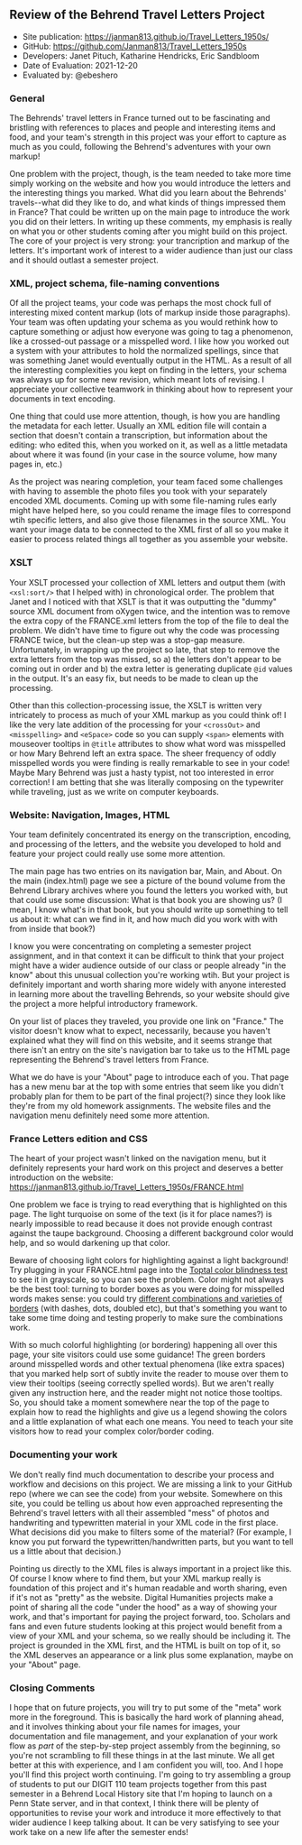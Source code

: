 ##  Review of the Behrend Travel Letters Project

* Site publication: <https://janman813.github.io/Travel_Letters_1950s/>
* GitHub: <https://github.com/Janman813/Travel_Letters_1950s>
* Developers: Janet Pituch, Katharine Hendricks, Eric Sandbloom
* Date of Evaluation: 2021-12-20
* Evaluated by: @ebeshero

### General  
The Behrends' travel letters in France turned out to be fascinating and bristling with references to places and people and interesting items and food, and your team's strength in this project was your effort to capture as much as you could, following the Behrend's adventures with your own markup! 

One problem with the project, though, is the team needed to take more time simply working on the website and how you would introduce the letters and the interesting things you marked. What did you learn about the Behrends' travels--what did they like to do, and what kinds of things impressed them in France? That could be written up on the main page to introduce the work you did on their letters. In writing up these comments, my emphasis is really on what you or other students coming after you might build on this project. The core of your project is very strong: your trancription and markup of the letters. It's important work of interest to a wider audience than just our class and it should outlast a semester project.  

### XML, project schema, file-naming conventions
Of all the project teams, your code was perhaps the most chock full of interesting mixed content markup (lots of markup inside those paragraphs). 
Your team was often updating your schema as you would rethink how to capture something or adjust how everyone was going to tag a phenomenon, like a crossed-out passage or a misspelled word. I like how you worked out a system with your attributes to hold the normalized spellings, since that was something Janet would eventually output in the HTML. As a result of all the interesting complexities you kept on finding in the letters, your schema was always up for some new revision, which meant lots of revising. I appreciate your collective teamwork in thinking about how to represent your documents in text encoding. 

One thing that could use more attention, though, is how you are handling the metadata for each letter. Usually an XML edition file will contain a section that doesn't contain a transcription, but information about the editing: who edited this, when you worked on it, as well as a little metadata about where it was found (in your case in the source volume, how many pages in, etc.) 

As the project was nearing completion, your team faced some challenges with having to assemble the photo files you took with your separately encoded XML documents. Coming up with some file-naming rules early might have helped here, so you could rename the image files to correspond wtih specific letters, and also give those filenames in the source XML. You want your image data to be connected to the XML first of all so you make it easier to process related things all together as you assemble your website. 

### XSLT 
Your XSLT processed your collection of XML letters and output them (with `<xsl:sort/>` that I helped with) in chronological order. The problem that Janet and I noticed with that XSLT is that it was outputting the "dummy" source XML document from oXygen twice, and the intention was to remove the extra copy of the FRANCE.xml letters from the top of the file to deal the problem. We didn't have time to figure out why the code was processing FRANCE twice, but the clean-up step was a stop-gap measure.  Unfortunately, in wrapping up the project so late, that step to remove the extra letters from the top was missed, so a) the letters don't appear to be coming out in order and b) the extra letter is generating duplicate `@id` values in the output. It's an easy fix, but needs to be made to clean up the processing. 

Other than this collection-processing issue, the XSLT is written very intricately to process as much of your XML markup as you could think of! I like the very late addition of the processing for your `<crossOut>` and `<misspelling>` and `<eSpace>` code so you can supply `<span>` elements with mouseover tooltips in `@title` attributes to show what word was misspelled or how Mary Behrend left an extra space. The sheer frequency of oddly misspelled words you were finding is really remarkable to see in your code! Maybe Mary Behrend was just a hasty typist, not too interested in error correction! I am betting that she was literally composing on the typewriter while traveling, just as we write on computer keyboards.

### Website: Navigation, Images, HTML
Your team definitely concentrated its energy on the transcription, encoding, and processing of the letters, and the website you developed to hold and feature your project could really use some more attention. 

The main page has two entries on its navigation bar, Main, and About. On the main (index.html) page we see a picture of the bound volume from the Behrend Library archives where you found the letters you worked with, but that could use some discussion: What is that book you are showing us? (I mean, I know what's in that book, but you should write up something to tell us about it: what can we find in it, and how much did you work with with from inside that book?)

I know you were concentrating on completing a semester project assignment, and in that context it can be difficult to think that your project might have a wider audience outside of our class or people already "in the know" about this unusual collection you're working wtih. But your project is definitely important and worth sharing more widely with anyone interested in learning more about the travelling Behrends, so your website should give the project a more helpful introductory framework. 

On your list of places they traveled, you provide one link on "France." The visitor doesn't know what to expect, necessarily, because you haven't explained what they will find on this website, and it seems strange that there isn't an entry on the site's navigation bar to take us to the HTML page representing the Behrend's travel letters from France. 

What we do have is your "About" page to introduce each of you. That page has a new menu bar at the top with some entries that seem like you didn't probably plan for them to be part of the final project(?) since they look like they're from my old homework assignments. The website files and the navigation menu definitely need some more attention. 

### France Letters edition and CSS
The heart of your project wasn't linked on the navigation menu, but it definitely represents your hard work on this project and deserves a better introduction on the website:
<https://janman813.github.io/Travel_Letters_1950s/FRANCE.html> 

One problem we face is trying to read everything that is highlighted on this page. The light turquoise on some of the text (is it for place names?) is nearly impossible to read because it does not provide enough contrast against the taupe background. Choosing a different background color would help, and so would darkening up that color.

Beware of choosing light colors for highlighting against a light background! Try plugging in your FRANCE.html page into the [Toptal color blindness test](https://www.toptal.com/designers/colorfilter/) to see it in grayscale, so you can see the problem. Color might not always be the best tool: turning to border boxes as you were doing for misspelled words makes sense: you could try [different combinations and varieties of borders](https://www.w3schools.com/css/css_border.asp) (with dashes, dots, doubled etc), but that's something you want to take some time doing and testing properly to make sure the combinations work. 

With so much colorful highlighting (or bordering) happening all over this page, your site visitors could use some guidance! The green borders around misspelled words and other textual phenomena (like extra spaces) that you marked help sort of subtly invite the reader to mouse over them to view their tooltips (seeing correctly spelled words). But we aren't really given any instruction here, and the reader might not notice those tooltips. So, you should take a moment somewhere near the top of the page to explain how to read the highlights and give us a legend showing the colors and a little explanation of what each one means. You need to teach your site visitors how to read your complex color/border coding. 

### Documenting your work
We don't really find much documentation to describe your process and workflow and decisions on this project. We are missing a link to your GitHub repo (where we can see the code) from your website. Somewhere on this site, you could be telling us about how even approached representing the Behrend's travel letters with all their assembled "mess" of photos and handwriting and typewritten material in your XML code in the first place. What decisions did you make to filters some of the material? (For example, I know you put forward the typewritten/handwritten parts, but you want to tell us a little about that decision.)

Pointing us directly to the XML files is always important in a project like this. Of course I know where to find them, but your XML markup really is foundation of this project and it's human readable and worth sharing, even if it's not as "pretty" as the website. Digital Humanities projects make a point of sharing all the code "under the hood" as a way of showing your work, and that's important for paying the project forward, too. Scholars and fans and even future students looking at this project would benefit from a view of your XML and your schema, so we really should be including it. The project is grounded in the XML first, and the HTML is built on top of it, so the XML deserves an appearance or a link  plus some explanation, maybe on your "About" page. 

### Closing Comments
I hope that on future projects, you will try to put some of the "meta" work more in the foreground. This is basically the hard work of planning ahead, and it involves thinking about your file names for images, your documentation and file management, and your explanation of your work flow as *part* of the step-by-step project assembly from the beginning, so you're not scrambling to fill these things in at the last minute. We all get better at this with experience, and I am confident you will, too. And I hope you'll find this project worth continuing. I'm going to try assembling a group of students to put our DIGIT 110 team projects together from this past semester in a Behrend Local History site that I'm hoping to launch on a Penn State server, and in that context, I think there will be plenty of opportunities to revise your work and introduce it more effectively to that wider audience I keep talking about. It can be very satisfying to see your work take on a new life after the semester ends! 

